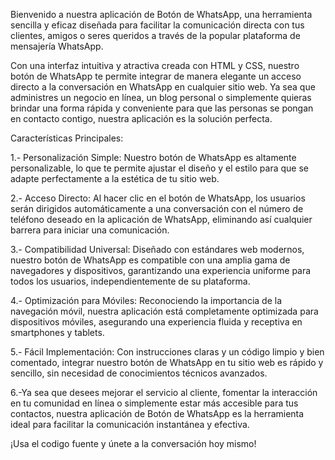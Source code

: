 Bienvenido a nuestra aplicación de Botón de WhatsApp, una herramienta sencilla y eficaz diseñada para facilitar la comunicación directa con tus clientes, amigos o seres queridos a través de la popular plataforma de mensajería WhatsApp.

Con una interfaz intuitiva y atractiva creada con HTML y CSS, nuestro botón de WhatsApp te permite integrar de manera elegante un acceso directo a la conversación en WhatsApp en cualquier sitio web. Ya sea que administres un negocio en línea, un blog personal o simplemente quieras brindar una forma rápida y conveniente para que las personas se pongan en contacto contigo, nuestra aplicación es la solución perfecta.

Características Principales:

1.- Personalización Simple: Nuestro botón de WhatsApp es altamente personalizable, lo que te permite ajustar el diseño y el estilo para que se adapte perfectamente a la estética de tu sitio web.

2.- Acceso Directo: Al hacer clic en el botón de WhatsApp, los usuarios serán dirigidos automáticamente a una conversación con el número de teléfono deseado en la aplicación de WhatsApp, eliminando así cualquier barrera para iniciar una comunicación.

3.- Compatibilidad Universal: Diseñado con estándares web modernos, nuestro botón de WhatsApp es compatible con una amplia gama de navegadores y dispositivos, garantizando una experiencia uniforme para todos los usuarios, independientemente de su plataforma.

4.- Optimización para Móviles: Reconociendo la importancia de la navegación móvil, nuestra aplicación está completamente optimizada para dispositivos móviles, asegurando una experiencia fluida y receptiva en smartphones y tablets.

5.- Fácil Implementación: Con instrucciones claras y un código limpio y bien comentado, integrar nuestro botón de WhatsApp en tu sitio web es rápido y sencillo, sin necesidad de conocimientos técnicos avanzados.

6.-Ya sea que desees mejorar el servicio al cliente, fomentar la interacción en tu comunidad en línea o simplemente estar más accesible para tus contactos, nuestra aplicación de Botón de WhatsApp es la herramienta ideal para facilitar la comunicación instantánea y efectiva. 

¡Usa el codigo fuente y únete a la conversación hoy mismo!
